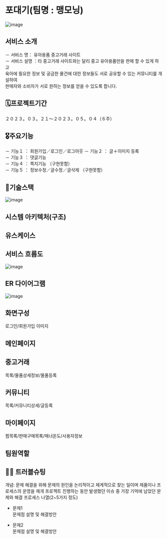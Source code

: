 # 포대기(팀명 : 맹모닝)
![image](https://github.com/2022-SMHRD-IS-BigData3/Maengmorning/assets/128571044/2ed8d5a8-f106-4571-aff0-a5581b6ae5d8)

## 서비스 소개
－ 서비스 명： 유아용품 중고거래 사이트 <br>
－ 서비스 설명 ：타 중고거래 사이트와는 달리 중고 유아용품만을 판매 할 수 있게 하고 <br>
               육아에 필요한 정보 및 궁금한 물건에 대한 정보들도 서로 공유할 수 있는 커뮤니티를 개설하여<br>
               판매자와 소비자가 서로 원하는 정보를 얻을 수 있도록 합니다.<br>


## 🗓️프로젝트기간
２０２３。０３。２１～２０２３。０５。０４（６주）<br>


## 🎖️주요기능
－ 기능１ ： 회원가입／로그인／로그아웃 － 기능２ ： 글＋이미지 등록<br>
－ 기능３ ： 댓글기능<br>
－ 기능４ ： 쪽지기능 （구현못함）<br>
－ 기능５ ： 정보수정／글수정／글삭제 （구현못함）<br>

## 👾기술스택
![image](https://github.com/2022-SMHRD-IS-BigData3/Maengmorning/assets/128571044/abbe1a20-97e8-4410-b216-91379439741f)
<br>

## 시스템 아키텍처(구조)

## 유스케이스

## 서비스 흐름도
![image](https://github.com/2022-SMHRD-IS-BigData3/Maengmorning/assets/128571044/f69abadd-7d66-4b77-99cb-62bb1126532a)

## ER 다이어그램
![image](https://github.com/2022-SMHRD-IS-BigData3/Maengmorning/assets/128571044/afbe9524-a5aa-4b54-8d69-a5d2cfefbc2b)

## 화면구성
로그인/회원가입 이미지

## 메인페이지

## 중고거래
목록/물품상세정보/물품등록

## 커뮤니티
목록/커뮤니티상세/글등록

## 마이페이지
찜목록/판매구매목록/매너온도/사용자정보


## 팀원역할
## 🤾‍♂️ 트러블슈팅
개념: 문제 해결을 위해 문제의 원인을 논리적이고 체계적으로 찾는 일이며 제품이나 프로세스의 운영을 재개
프로젝트 진행하는 동안 발생했던 이슈 중 가장 기억에 남았던 문제와 해결 프로세스 나열(2~5가지 정도)
  
* 문제1<br>
 문제점 설명 및 해결방안
 
* 문제2<br>
 문제점 설명 및 해결방안



